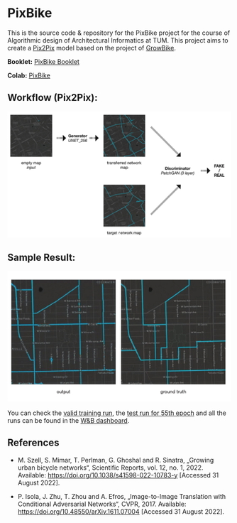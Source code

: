 # PixBike

This is the source code & repository for the PixBike project for the course of Algorithmic design of Architectural Informatics at TUM. This project aims to create a [Pix2Pix](https://github.com/junyanz/pytorch-CycleGAN-and-pix2pix) model based on the project of [GrowBike](https://github.com/mszell/bikenwgrowth).
 
**Booklet:** [PixBike Booklet](https://github.com/ozankaraali/pixbike/blob/main/Booklet.pdf)

**Colab:** [PixBike](https://colab.research.google.com/github/ozankaraali/pixbike/blob/main/PixBike.ipynb)

## Workflow (Pix2Pix):

![Workflow](assets/flow.png)

## Sample Result:

![Sample Result](assets/results.png)

You can check the [valid training run](https://wandb.ai/ozankaraali/CycleGAN-and-pix2pix/runs/2fks0a12), the [test run for 55th epoch](https://wandb.ai/ozankaraali/CycleGAN-and-pix2pix/runs/ie1bhcpn) and all the runs can be found in the [W&B dashboard](https://wandb.ai/ozankaraali/CycleGAN-and-pix2pix).

## References

- M. Szell, S. Mimar, T. Perlman, G. Ghoshal and R. Sinatra,
„Growing urban bicycle networks“, Scientific Reports, vol. 12,
no. 1, 2022. Available: https://doi.org/10.1038/s41598-022-10783-y [Accessed
31 August 2022].

- P. Isola, J. Zhu, T. Zhou and A. Efros, „Image-to-Image Translation
with Conditional Adversarial Networks“, CVPR, 2017. Available:
https://doi.org/10.48550/arXiv.1611.07004 [Accessed 31 August
2022].
